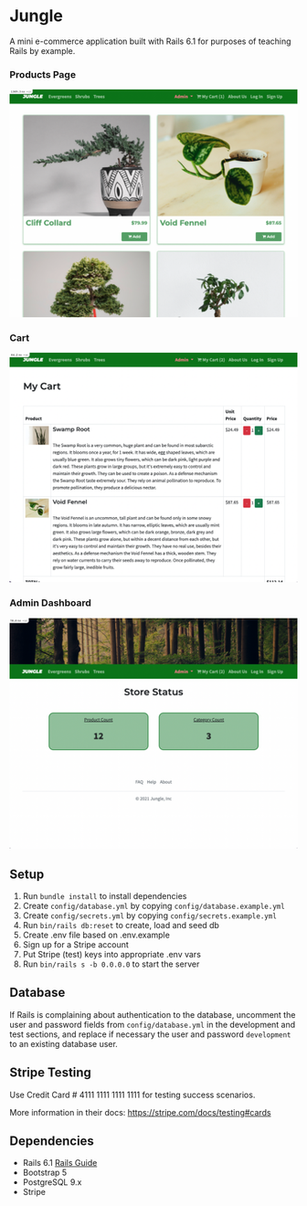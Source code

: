 # Jungle

A mini e-commerce application built with Rails 6.1 for purposes of teaching Rails by example.

### Products Page
!['product-page'](https://github.com/ArenRitz/jungle-rails/blob/master/docs/front-page.png)

### Cart 
!['cart'](https://github.com/ArenRitz/jungle-rails/blob/master/docs/cart.png)

### Admin Dashboard  
!['admin-dashboard'](https://github.com/ArenRitz/jungle-rails/blob/master/docs/Admin%20dashboard.png)


## Setup

1. Run `bundle install` to install dependencies
2. Create `config/database.yml` by copying `config/database.example.yml`
3. Create `config/secrets.yml` by copying `config/secrets.example.yml`
4. Run `bin/rails db:reset` to create, load and seed db
5. Create .env file based on .env.example
6. Sign up for a Stripe account
7. Put Stripe (test) keys into appropriate .env vars
8. Run `bin/rails s -b 0.0.0.0` to start the server

## Database

If Rails is complaining about authentication to the database, uncomment the user and password fields from `config/database.yml` in the development and test sections, and replace if necessary the user and password `development` to an existing database user.

## Stripe Testing

Use Credit Card # 4111 1111 1111 1111 for testing success scenarios.

More information in their docs: <https://stripe.com/docs/testing#cards>

## Dependencies

- Rails 6.1 [Rails Guide](http://guides.rubyonrails.org/v6.1/)
- Bootstrap 5
- PostgreSQL 9.x
- Stripe
